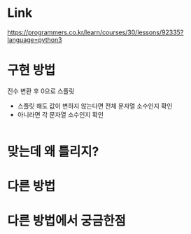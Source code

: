 # Link

https://programmers.co.kr/learn/courses/30/lessons/92335?language=python3

# 구현 방법
진수 변환 후 0으로 스플릿
- 스플릿 해도 값이 변하지 않는다면 전체 문자열 소수인지 확인
- 아니라면 각 문자열 소수인지 확인
```python


```

# 맞는데 왜 틀리지?


# 다른 방법


# 다른 방법에서 궁금한점
